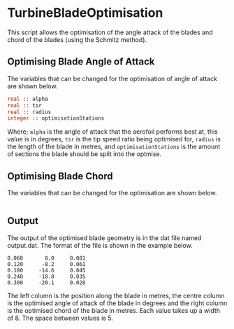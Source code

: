 # TurbineBladeOptimisation
This script allows the optimisation of the angle attack of the blades and chord of the blades (using the Schmitz method).

## Optimising Blade Angle of Attack
The variables that can be changed for the optimisation of angle of attack are shown below.

```fortran
real :: alpha
real :: tsr   
real :: radius
integer :: optimisationStations
```
Where; ```alpha``` is the angle of attack that the aerofoil performs best at, this value is in degrees, ```tsr``` is the tip speed ratio being optimised for, ```radius``` is the length of the blade in metres, and ```optimisationStations``` is the amount of sections the blade should be split into the optmise.

## Optimising Blade Chord
The variables that can be changed for the optimisation are shown below.

```fortran

```

## Output
The output of the optimised blade geometry is in the dat file named output.dat. The format of the file is shown in the example below.

```
0.060       8.0     0.081
0.120      -8.2     0.061
0.180     -14.6     0.045
0.240     -18.0     0.035
0.300     -20.1     0.028

```

The left column is the position along the blade in metres, the centre column is the optimised angle of attack of the blade in degrees and the right column is the optimised chord of the blade in metres. Each value takes up a width of 8. The space between values is 5.
